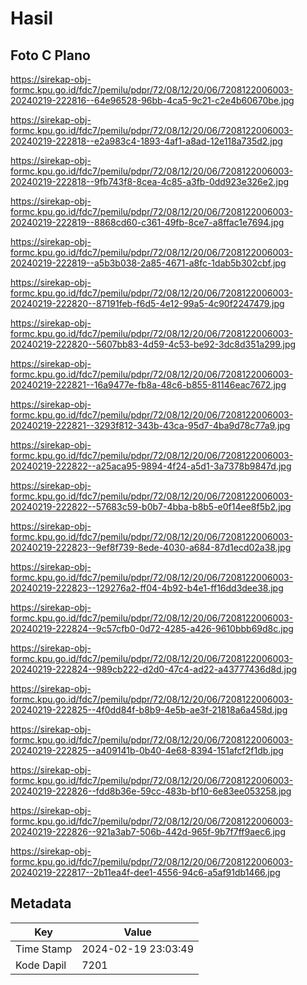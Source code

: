 # Hasil

## Foto C Plano

https://sirekap-obj-formc.kpu.go.id/fdc7/pemilu/pdpr/72/08/12/20/06/7208122006003-20240219-222816--64e96528-96bb-4ca5-9c21-c2e4b60670be.jpg

https://sirekap-obj-formc.kpu.go.id/fdc7/pemilu/pdpr/72/08/12/20/06/7208122006003-20240219-222818--e2a983c4-1893-4af1-a8ad-12e118a735d2.jpg

https://sirekap-obj-formc.kpu.go.id/fdc7/pemilu/pdpr/72/08/12/20/06/7208122006003-20240219-222818--9fb743f8-8cea-4c85-a3fb-0dd923e326e2.jpg

https://sirekap-obj-formc.kpu.go.id/fdc7/pemilu/pdpr/72/08/12/20/06/7208122006003-20240219-222819--8868cd60-c361-49fb-8ce7-a8ffac1e7694.jpg

https://sirekap-obj-formc.kpu.go.id/fdc7/pemilu/pdpr/72/08/12/20/06/7208122006003-20240219-222819--a5b3b038-2a85-4671-a8fc-1dab5b302cbf.jpg

https://sirekap-obj-formc.kpu.go.id/fdc7/pemilu/pdpr/72/08/12/20/06/7208122006003-20240219-222820--87191feb-f6d5-4e12-99a5-4c90f2247479.jpg

https://sirekap-obj-formc.kpu.go.id/fdc7/pemilu/pdpr/72/08/12/20/06/7208122006003-20240219-222820--5607bb83-4d59-4c53-be92-3dc8d351a299.jpg

https://sirekap-obj-formc.kpu.go.id/fdc7/pemilu/pdpr/72/08/12/20/06/7208122006003-20240219-222821--16a9477e-fb8a-48c6-b855-81146eac7672.jpg

https://sirekap-obj-formc.kpu.go.id/fdc7/pemilu/pdpr/72/08/12/20/06/7208122006003-20240219-222821--3293f812-343b-43ca-95d7-4ba9d78c77a9.jpg

https://sirekap-obj-formc.kpu.go.id/fdc7/pemilu/pdpr/72/08/12/20/06/7208122006003-20240219-222822--a25aca95-9894-4f24-a5d1-3a7378b9847d.jpg

https://sirekap-obj-formc.kpu.go.id/fdc7/pemilu/pdpr/72/08/12/20/06/7208122006003-20240219-222822--57683c59-b0b7-4bba-b8b5-e0f14ee8f5b2.jpg

https://sirekap-obj-formc.kpu.go.id/fdc7/pemilu/pdpr/72/08/12/20/06/7208122006003-20240219-222823--9ef8f739-8ede-4030-a684-87d1ecd02a38.jpg

https://sirekap-obj-formc.kpu.go.id/fdc7/pemilu/pdpr/72/08/12/20/06/7208122006003-20240219-222823--129276a2-ff04-4b92-b4e1-ff16dd3dee38.jpg

https://sirekap-obj-formc.kpu.go.id/fdc7/pemilu/pdpr/72/08/12/20/06/7208122006003-20240219-222824--9c57cfb0-0d72-4285-a426-9610bbb69d8c.jpg

https://sirekap-obj-formc.kpu.go.id/fdc7/pemilu/pdpr/72/08/12/20/06/7208122006003-20240219-222824--989cb222-d2d0-47c4-ad22-a43777436d8d.jpg

https://sirekap-obj-formc.kpu.go.id/fdc7/pemilu/pdpr/72/08/12/20/06/7208122006003-20240219-222825--4f0dd84f-b8b9-4e5b-ae3f-21818a6a458d.jpg

https://sirekap-obj-formc.kpu.go.id/fdc7/pemilu/pdpr/72/08/12/20/06/7208122006003-20240219-222825--a409141b-0b40-4e68-8394-151afcf2f1db.jpg

https://sirekap-obj-formc.kpu.go.id/fdc7/pemilu/pdpr/72/08/12/20/06/7208122006003-20240219-222826--fdd8b36e-59cc-483b-bf10-6e83ee053258.jpg

https://sirekap-obj-formc.kpu.go.id/fdc7/pemilu/pdpr/72/08/12/20/06/7208122006003-20240219-222826--921a3ab7-506b-442d-965f-9b7f7ff9aec6.jpg

https://sirekap-obj-formc.kpu.go.id/fdc7/pemilu/pdpr/72/08/12/20/06/7208122006003-20240219-222817--2b11ea4f-dee1-4556-94c6-a5af91db1466.jpg


## Metadata

| Key        | Value               |
| ---------- | ------------------- |
| Time Stamp | 2024-02-19 23:03:49 |
| Kode Dapil | 7201                |



